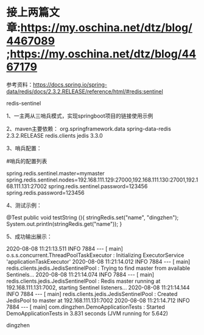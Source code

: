 # 接上两篇文章:https://my.oschina.net/dtz/blog/4467089 ;https://my.oschina.net/dtz/blog/4467179

参考资料：https://docs.spring.io/spring-data/redis/docs/2.3.2.RELEASE/reference/html/#redis:sentinel

redis-sentinel

1、一主两从三哨兵模式，实现springboot项目的链接使用示例

2、maven主要依赖：
        <dependency>
            <groupId>org.springframework.data</groupId>
            <artifactId>spring-data-redis</artifactId>
            <version>2.3.2.RELEASE</version>
        </dependency>
        <dependency>
            <groupId>redis.clients</groupId>
            <artifactId>jedis</artifactId>
            <version>3.3.0</version>
        </dependency>
        <dependency>
        
3、哨兵配置：

 #哨兵的配置列表
 
spring.redis.sentinel.master=mymaster
spring.redis.sentinel.nodes=192.168.111.129:27000,192.168.111.130:27001,192.168.111.131:27002
spring.redis.sentinel.password=123456
spring.redis.password=123456

4、测试示例：

 @Test
    public void testString (){
        stringRedis.set("name", "dingzhen");
        System.out.println(stringRedis.get("name"));
    }
    
5、成功输出展示：

2020-08-08 11:21:13.511  INFO 7884 --- [           main] o.s.s.concurrent.ThreadPoolTaskExecutor  : Initializing ExecutorService 'applicationTaskExecutor'
2020-08-08 11:21:14.012  INFO 7884 --- [           main] redis.clients.jedis.JedisSentinelPool    : Trying to find master from available Sentinels...
2020-08-08 11:21:14.074  INFO 7884 --- [           main] redis.clients.jedis.JedisSentinelPool    : Redis master running at 192.168.111.131:7002, starting Sentinel listeners...
2020-08-08 11:21:14.144  INFO 7884 --- [           main] redis.clients.jedis.JedisSentinelPool    : Created JedisPool to master at 192.168.111.131:7002
2020-08-08 11:21:14.712  INFO 7884 --- [           main] com.dingzhen.DemoApplicationTests        : Started DemoApplicationTests in 3.831 seconds (JVM running for 5.642)

dingzhen
